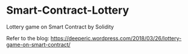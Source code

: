 # Smart-Contract-Lottery
Lottery game on Smart Contract by Solidity

Refer to the blog: https://deeperic.wordpress.com/2018/03/26/lottery-game-on-smart-contract/
